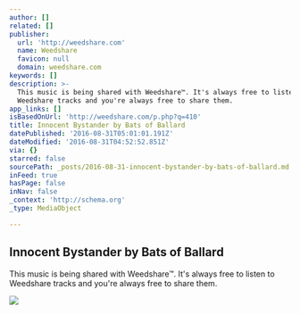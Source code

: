 ```yaml
---
author: []
related: []
publisher:
  url: 'http://weedshare.com'
  name: Weedshare
  favicon: null
  domain: weedshare.com
keywords: []
description: >-
  This music is being shared with Weedshare™. It's always free to listen to
  Weedshare tracks and you're always free to share them.
app_links: []
isBasedOnUrl: 'http://weedshare.com/p.php?q=410'
title: Innocent Bystander by Bats of Ballard
datePublished: '2016-08-31T05:01:01.191Z'
dateModified: '2016-08-31T04:52:52.851Z'
via: {}
starred: false
sourcePath: _posts/2016-08-31-innocent-bystander-by-bats-of-ballard.md
inFeed: true
hasPage: false
inNav: false
_context: 'http://schema.org'
_type: MediaObject

---
```

<article style=""><h1>Innocent Bystander by Bats of Ballard</h1><p>This music is being shared with Weedshare™. It's always free to listen to Weedshare tracks and you're always free to share them.</p><img src="http://weedshare.com/uploads/5/cover-innocentbystander.png" /></article>